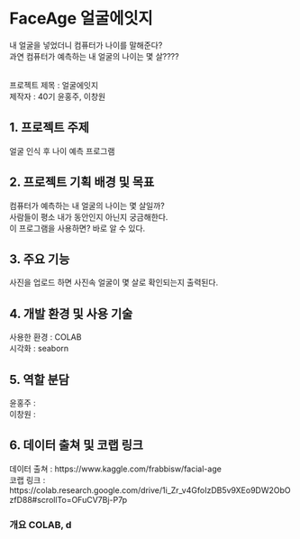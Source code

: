 # FaceAge 얼굴에잇지

내 얼굴을 넣었더니 컴퓨터가 나이를 말해준다?<br>
과연 컴퓨터가 예측하는 내 얼굴의 나이는 몇 살????<br>

<br>프로젝트 제목 : 얼굴에잇지
<br>제작자 : 40기 윤홍주, 이창원

<h2>1. 프로젝트 주제</h2>
  얼굴 인식 후 나이 예측 프로그램

<h2>2. 프로젝트 기획 배경 및 목표</h2>
  컴퓨터가 예측하는 내 얼굴의 나이는 몇 살일까?<br>
  사람들이 평소 내가 동안인지 아닌지 궁금해한다.<br>
  이 프로그램을 사용하면? 바로 알 수 있다.<br>

<h2>3. 주요 기능</h2>
  사진을 업로드 하면 사진속 얼굴이 몇 살로 확인되는지 출력된다.

<h2>4.	개발 환경 및 사용 기술</h2>
  사용한 환경 : COLAB <br>
  시각화 : seaborn

<h2>5.	역할 분담</h2>
  윤홍주 :  <br>
  이창원 : 

<h2>6.	데이터 출쳐 및 코랩 링크 </h2>
데이터 출쳐 : https://www.kaggle.com/frabbisw/facial-age <br>
코랩 링크  : https://colab.research.google.com/drive/1i_Zr_v4GfoIzDB5v9XEo9DW2ObOzfD88#scrollTo=OFuCV7Bj-P7p 


<h3>개요</h3<br>
  COLAB, d
